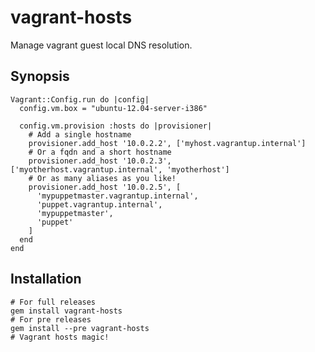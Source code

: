 vagrant-hosts
=============

Manage vagrant guest local DNS resolution.

Synopsis
--------

    Vagrant::Config.run do |config|
      config.vm.box = "ubuntu-12.04-server-i386"

      config.vm.provision :hosts do |provisioner|
        # Add a single hostname
        provisioner.add_host '10.0.2.2', ['myhost.vagrantup.internal']
        # Or a fqdn and a short hostname
        provisioner.add_host '10.0.2.3', ['myotherhost.vagrantup.internal', 'myotherhost'] 
        # Or as many aliases as you like!
        provisioner.add_host '10.0.2.5', [
          'mypuppetmaster.vagrantup.internal',
          'puppet.vagrantup.internal',
          'mypuppetmaster',
          'puppet'
        ]
      end
    end

Installation
------------

    # For full releases
    gem install vagrant-hosts
    # For pre releases
    gem install --pre vagrant-hosts
    # Vagrant hosts magic!
